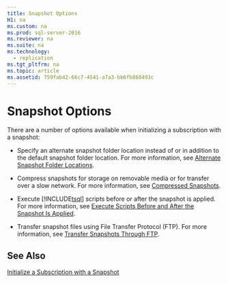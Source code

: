 ```yaml
---
title: Snapshot Options
H1: na
ms.custom: na
ms.prod: sql-server-2016
ms.reviewer: na
ms.suite: na
ms.technology: 
  - replication
ms.tgt_pltfrm: na
ms.topic: article
ms.assetid: 759fab42-66c7-4541-a7a3-bb6fb868493c
---
```

# Snapshot Options
  There are a number of options available when initializing a subscription with a snapshot:  
  
-   Specify an alternate snapshot folder location instead of or in addition to the default snapshot folder location. For more information, see [Alternate Snapshot Folder Locations](../../Topics/TopicNameNotContainA/Alternate-Snapshot-Folder-Locations.md).  
  
-   Compress snapshots for storage on removable media or for transfer over a slow network. For more information, see [Compressed Snapshots](../../Topics/TopicNameNotContainA/Compressed-Snapshots.md).  
  
-   Execute [!INCLUDE[tsql](../../Token/Other/tsql_md.md)] scripts before or after the snapshot is applied. For more information, see [Execute Scripts Before and After the Snapshot Is Applied](../../Topics/TopicNameNotContainA/Execute-Scripts-Before-and-After-the-Snapshot-Is-Applied.md).  
  
-   Transfer snapshot files using File Transfer Protocol \(FTP\). For more information, see [Transfer Snapshots Through FTP](../../Topics/TopicNameNotContainA/Transfer-Snapshots-Through-FTP.md).  
  
## See Also  
 [Initialize a Subscription with a Snapshot](../../Topics/TopicNameContainA/Initialize-a-Subscription-with-a-Snapshot.md)  
  
  